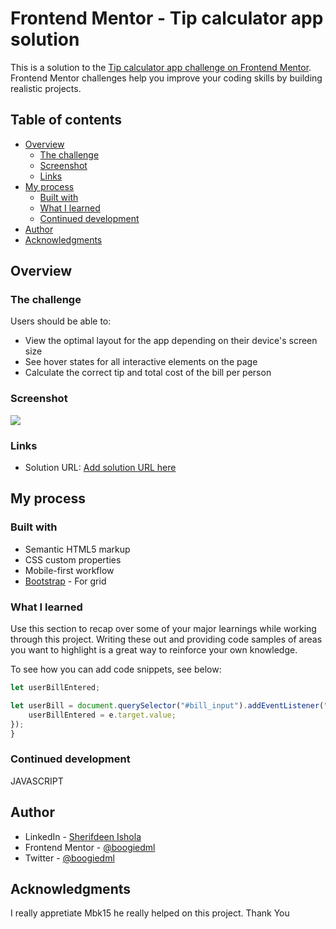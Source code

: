 # Frontend Mentor - Tip calculator app solution

This is a solution to the [Tip calculator app challenge on Frontend Mentor](https://www.frontendmentor.io/challenges/tip-calculator-app-ugJNGbJUX). Frontend Mentor challenges help you improve your coding skills by building realistic projects.

## Table of contents

- [Overview](#overview)
  - [The challenge](#the-challenge)
  - [Screenshot](#screenshot)
  - [Links](#links)
- [My process](#my-process)
  - [Built with](#built-with)
  - [What I learned](#what-i-learned)
  - [Continued development](#continued-development)
- [Author](#author)
- [Acknowledgments](#acknowledgments)


## Overview

### The challenge

Users should be able to:

- View the optimal layout for the app depending on their device's screen size
- See hover states for all interactive elements on the page
- Calculate the correct tip and total cost of the bill per person

### Screenshot

![](images/tip-calculator.jpg)


### Links

- Solution URL: [Add solution URL here](https://your-solution-url.com)


## My process

### Built with

- Semantic HTML5 markup
- CSS custom properties
- Mobile-first workflow
- [Bootstrap](https://getbootstrap.com/) - For grid


### What I learned

Use this section to recap over some of your major learnings while working through this project. Writing these out and providing code samples of areas you want to highlight is a great way to reinforce your own knowledge.

To see how you can add code snippets, see below:

```js
let userBillEntered;

let userBill = document.querySelector("#bill_input").addEventListener("input", (e) => {
    userBillEntered = e.target.value;
});
}
```

### Continued development

JAVASCRIPT


## Author

- LinkedIn - [Sherifdeen Ishola](https://www.linkedin.com/in/sherifdeen-ishola-501798154/)
- Frontend Mentor - [@boogiedml](https://www.frontendmentor.io/profile/boogiedml)
- Twitter - [@boogiedml](https://www.twitter.com/boogiedml)


## Acknowledgments
I really appretiate Mbk15 he really helped on this project. Thank You

